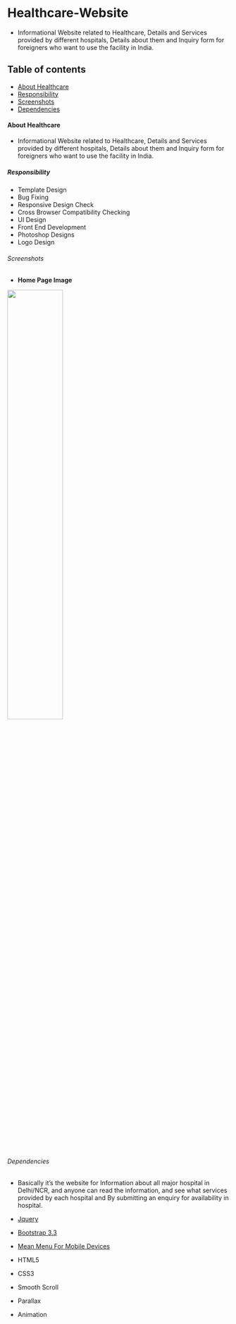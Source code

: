 # Healthcare-Website
- Informational Website related to Healthcare, Details and Services provided by different hospitals, Details about them and Inquiry form for foreigners who want to use the facility in India.

## Table of contents
- [About Healthcare](#about-healthcare)
- [Responsibility](#responsibility)
- [Screenshots](#screenshots)
- [Dependencies](#dependencies)


#### About Healthcare
- Informational Website related to Healthcare, Details and Services provided by different hospitals, Details about them and Inquiry form for foreigners who want to use the facility in India.

##### Responsibility
- Template Design
- Bug Fixing
- Responsive Design Check
- Cross Browser Compatibility Checking
- UI Design
- Front End Development
- Photoshop Designs
- Logo Design


###### Screenshots

- **Home Page Image** 
<img src="https://github.com/pras75299/Healthcare-Website/blob/master/images/home-healthcare.png?raw=true" width="50%" height="50%"/>


###### Dependencies
- Basically it’s the website for  Information about all major hospital in Delhi/NCR, and anyone can read the information, and see what services provided by each hospital and By submitting an enquiry for availability in hospital.


- [Jquery](https://code.jquery.com/jquery-3.2.1.min.js) <br/>
- [Bootstrap 3.3](https://getbootstrap.com/docs/3.3/) <br/>
- [Mean Menu For Mobile Devices](https://github.com/meanthemes/meanMenu) <br/>
- HTML5 <br/>
- CSS3 <br/>
- Smooth Scroll <br/> 
- Parallax <br/>
- Animation <br/>
